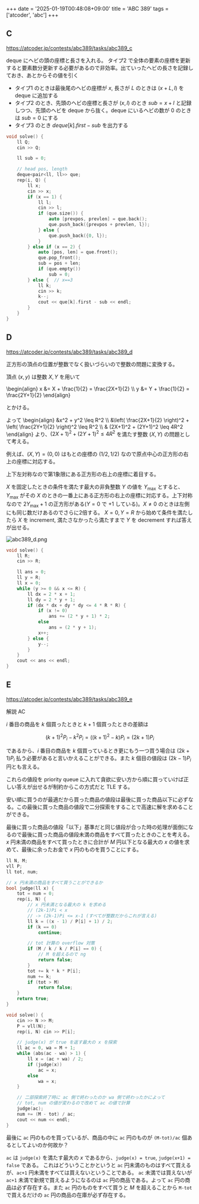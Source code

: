 +++
date = '2025-01-19T00:48:08+09:00'
title = 'ABC 389'
tags = ['atcoder', 'abc']
+++

## C

<https://atcoder.jp/contests/abc389/tasks/abc389_c>

deque にヘビの頭の座標と長さを入れる。
タイプ2 で全体の要素の座標を更新すると要素数分更新する必要があるので非効率。出ていったヘビの長さを記録しておき、あとからその値を引く

- タイプ1 のときは最後尾のヘビの座標が $x$, 長さが $L$ のときは $(x+L, l)$ を deque に追加する
- タイプ2 のとき、先頭のヘビの座標と長さが $(x,l)$ のとき $sub = x+l$ と記録しつつ、先頭のヘビを deque から抜く。deque にいるヘビの数が 0 のときは $sub = 0$ にする
- タイプ3 のとき $deque[k].first - sub$ を出力する

```cpp
void solve() {
    ll Q;
    cin >> Q;

    ll sub = 0;

    // head pos, length
    deque<pair<ll, ll>> que;
    rep(i, Q) {
        ll x;
        cin >> x;
        if (x == 1) {
            ll l;
            cin >> l;
            if (que.size()) {
                auto [prevpos, prevlen] = que.back();
                que.push_back({prevpos + prevlen, l});
            } else {
                que.push_back({0, l});
            }
        } else if (x == 2) {
            auto [pos, len] = que.front();
            que.pop_front();
            sub = pos + len;
            if (que.empty())
                sub = 0;
        } else {  // x==3
            ll k;
            cin >> k;
            k--;
            cout << que[k].first - sub << endl;
        }
    }
}
```

## D

<https://atcoder.jp/contests/abc389/tasks/abc389_d>

正方形の頂点の位置が整数でなく扱いづらいので整数の問題に変換する。

頂点 $(x,y)$ は整数 $X, Y$ を用いて

\begin{align}
    x &= X + \frac{1}{2} = \frac{2X+1}{2} \\\\
    y &= Y + \frac{1}{2} = \frac{2Y+1}{2}
\end{align}

とかける。

よって
\begin{align}
    &x^2 + y^2 \leq R^2 \\\\
    &\left( \frac{2X+1}{2} \right)^2 + \left( \frac{2Y+1}{2} \right)^2 \leq R^2 \\\\
    & (2X+1)^2 + (2Y+1)^2 \leq 4R^2
\end{align}
より、$(2X+1)^2 + (2Y+1)^2 \leq 4R^2$ を満たす整数 $(X,Y)$ の問題として考える。

例えば、$(X,Y) = (0,0)$ はもとの座標の $(1/2, 1/2)$ なので原点中心の正方形の右上の座標に対応する。

上下左対称なので第1象限にある正方形の右上の座標に着目する。

$X$ を固定したときの条件を満たす最大の非負整数 $Y$ の値を $Y_{\mathrm{max}}$ とすると、$Y_{\mathrm{max}}$ がその $X$ のときの一番上にある正方形の右上の座標に対応する。上下対称なので $2 Y_{\mathrm{max}} + 1$ の正方形がある($Y=0$ で $+1$ している)。$X\neq 0$ のときは左側にも同じ数だけあるのでさらに2倍する。
$X=0, Y=R$ から始めて条件を満たしたら $X$ を increment, 満たさなかったら満たすまで $Y$ を decrement すれば答えが出せる。

![abc389_d.png](/images/atcoder/abc/389/abc389_d.png)

```cpp
void solve() {
    ll R;
    cin >> R;

    ll ans = 0;
    ll y = R;
    ll x = 0;
    while (y >= 0 && x <= R) {
        ll dx = 2 * x + 1;
        ll dy = 2 * y + 1;
        if (dx * dx + dy * dy <= 4 * R * R) {
            if (x != 0)
                ans += (2 * y + 1) * 2;
            else
                ans = (2 * y + 1);
            x++;
        } else {
            y--;
        }
    }
    cout << ans << endl;
}
```

## E

<https://atcoder.jp/contests/abc389/tasks/abc389_e>

解説 AC

$i$ 番目の商品を $k$ 個買ったときと $k+1$ 個買ったときの差額は

$$
    (k+1)^2 P_i - k^2 P_i = ((k+1)^2 - k) P_i = (2k+1)P_i
$$

であるから、$i$ 番目の商品を $k$ 個買っているとき更にもう一つ買う場合は $(2k+1)P_i$ 払う必要があると言いかえることができる。また $k$ 個目の値段は $(2k-1)P_i$ 円とも言える。

これらの値段を priority queue に入れて貪欲に安い方から順に買っていけば正しい答えが出せるが制約からこの方式だと TLE する。

安い順に買うのが最適だから買った商品の値段は最後に買った商品以下に必ずなる。この最後に買った商品の値段で二分探索をすることで高速に解を求めることができる。

最後に買った商品の値段「以下」基準だと同じ値段が合った時の処理が面倒になるので最後に買った商品の値段未満の商品をすべて買ったときのことを考える。
$x$ 円未満の商品をすべて買ったときに合計が $M$ 円以下となる最大の $x$ の値を求めて、最後に余ったお金で $x$ 円のものを買うことにする。

```cpp
ll N, M;
vll P;
ll tot, num;

// x 円未満の商品をすべて買うことができるか
bool judge(ll x) {
    tot = num = 0;
    rep(i, N) {
        // x 円未満となる最大の k を求める
        // (2k-1)Pi < x
        // -> (2k-1)Pi <= x-1 (すべてが整数だからこれが言える)
        ll k = ((x - 1) / P[i] + 1) / 2;
        if (k == 0)
            continue;

        // tot 計算の overflow 対策
        if (M / k / k / P[i] == 0) {
            // M を超えるので ng
            return false;
        }
        tot += k * k * P[i];
        num += k;
        if (tot > M)
            return false;
    }
    return true;
}

void solve() {
    cin >> N >> M;
    P = vll(N);
    rep(i, N) cin >> P[i];

    // judge(x) が true を返す最大の x を探索
    ll ac = 0, wa = M + 1;
    while (abs(ac - wa) > 1) {
        ll x = (ac + wa) / 2;
        if (judge(x))
            ac = x;
        else
            wa = x;
    }

    // 二部探索終了時に ac 側で終わったのか wa 側で終わったかによって
    // tot, num の値が変わるので改めて ac の値で計算
    judge(ac);
    num += (M - tot) / ac;
    cout << num << endl;
}
```

最後に `ac` 円のものを買っているが、商品の中に `ac` 円のものが `(M-tot)/ac` 個あるとしてよいのか何故か？

`ac` は `judge(x)` を満たす最大の $x$ であるから、`judge(x) = true`, `judge(x+1) = false` である。
これはどういうことかというと `ac` 円未満のものはすべて買えるが、`ac+1` 円未満をすべては買えないということである。
`ac` 未満では買えないが `ac+1` 未満で新規で買えるようになるのは `ac` 円の商品である。よって `ac` 円の商品は必ず存在する。また `ac` 円のものをすべて買うと $M$ を超えることから `M-tot` で買えるだけの `ac` 円の商品の在庫が必ず存在する。
